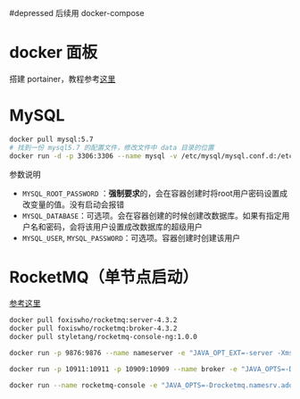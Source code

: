 #depressed 后续用 docker-compose
# docker 面板

搭建 portainer，教程参考[这里](https://blog.csdn.net/m0_67900727/article/details/123550536)


# MySQL

```bash
docker pull mysql:5.7
# 找到一份 mysql5.7 的配置文件，修改文件中 data 目录的位置
docker run -d -p 3306:3306 --name mysql -v /etc/mysql/mysql.conf.d:/etc/mysql/conf.d -v /opt/docker/data/mysql:/var/lib/mysql -e MYSQL_ROOT_PASSWORD=1434948003Cx! --restart=always mysql:5.7
```

参数说明

- `MYSQL_ROOT_PASSWORD` ：**强制要求**的，会在容器创建时将root用户密码设置成改变量的值。没有启动会报错
- `MYSQL_DATABASE`：可选项。会在容器创建的时候创建改数据库。如果有指定用户名和密码，会将该用户设置成改数据库的超级用户
- `MYSQL_USER`, `MYSQL_PASSWORD`：可选项。容器创建时创建该用户

# RocketMQ（单节点启动）

[参考这里](https://blog.csdn.net/qq_34125999/article/details/117332370)

```bash
docker pull foxiswho/rocketmq:server-4.3.2
docker pull foxiswho/rocketmq:broker-4.3.2
docker pull styletang/rocketmq-console-ng:1.0.0
```


```bash
docker run -p 9876:9876 --name nameserver -e "JAVA_OPT_EXT=-server -Xms256m -Xmx256m -Xmn256m" -e "JAVA_OPTS=-Duser.home=/opt" -v /usr/local/rocketmq/rmqserver/logs:/opt/logs -v /usr/local/rocketmq/rmqserver/store:/opt/store -d foxiswho/rocketmq:server-4.3.2

docker run -p 10911:10911 -p 10909:10909 --name broker -e "JAVA_OPTS=-Duser.home=/opt" -e "JAVA_OPT_EXT=-server -Xms128m -Xmx128m -Xmn128m" -v /usr/local/rocketmq/rmqbroker/conf/broker.conf:/etc/rocketmq/broker.conf -v /usr/local/rocketmq/rmqbroker/logs:/opt/logs -v /usr/local/rocketmq/rmqbroker/store:/opt/store -d foxiswho/rocketmq:broker-4.3.2

docker run --name rocketmq-console -e "JAVA_OPTS=-Drocketmq.namesrv.addr=124.223.70.38:9876 -Dcom.rocketmq.sendMessageWithVIPChannel=false" -p 8082:8080 -t -d styletang/rocketmq-console-ng:1.0.0
```

